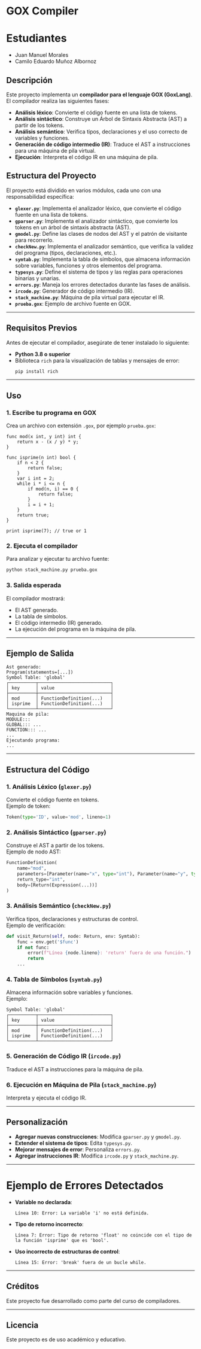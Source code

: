 # GOX Compiler
# Estudiantes
- Juan Manuel Morales
- Camilo Eduardo Muñoz Albornoz

## Descripción

Este proyecto implementa un **compilador para el lenguaje GOX (GoxLang)**. El compilador realiza las siguientes fases:

- **Análisis léxico**: Convierte el código fuente en una lista de tokens.
- **Análisis sintáctico**: Construye un Árbol de Sintaxis Abstracta (AST) a partir de los tokens.
- **Análisis semántico**: Verifica tipos, declaraciones y el uso correcto de variables y funciones.
- **Generación de código intermedio (IR)**: Traduce el AST a instrucciones para una máquina de pila virtual.
- **Ejecución**: Interpreta el código IR en una máquina de pila.

## Estructura del Proyecto

El proyecto está dividido en varios módulos, cada uno con una responsabilidad específica:

- **`glexer.py`**: Implementa el analizador léxico, que convierte el código fuente en una lista de tokens.
- **`gparser.py`**: Implementa el analizador sintáctico, que convierte los tokens en un árbol de sintaxis abstracta (AST).
- **`gmodel.py`**: Define las clases de nodos del AST y el patrón de visitante para recorrerlo.
- **`checkNew.py`**: Implementa el analizador semántico, que verifica la validez del programa (tipos, declaraciones, etc.).
- **`symtab.py`**: Implementa la tabla de símbolos, que almacena información sobre variables, funciones y otros elementos del programa.
- **`typesys.py`**: Define el sistema de tipos y las reglas para operaciones binarias y unarias.
- **`errors.py`**: Maneja los errores detectados durante las fases de análisis.
- **`ircode.py`**: Generador de código intermedio (IR).
- **`stack_machine.py`**: Máquina de pila virtual para ejecutar el IR.
- **`prueba.gox`**: Ejemplo de archivo fuente en GOX.

---

## Requisitos Previos

Antes de ejecutar el compilador, asegúrate de tener instalado lo siguiente:

- **Python 3.8 o superior**
- Biblioteca `rich` para la visualización de tablas y mensajes de error:
  ```bash
  pip install rich
  ```

---

## Uso

### 1. Escribe tu programa en GOX

Crea un archivo con extensión `.gox`, por ejemplo `prueba.gox`:

```gox
func mod(x int, y int) int {
    return x - (x / y) * y;
}

func isprime(n int) bool {
    if n < 2 {
        return false;
    }
    var i int = 2;
    while i * i <= n {
        if mod(n, i) == 0 {
            return false;
        }
        i = i + 1;
    }
    return true;
}

print isprime(7); // true or 1
```

### 2. Ejecuta el compilador

Para analizar y ejecutar tu archivo fuente:

```bash
python stack_machine.py prueba.gox
```

### 3. Salida esperada

El compilador mostrará:

- El AST generado.
- La tabla de símbolos.
- El código intermedio (IR) generado.
- La ejecución del programa en la máquina de pila.

---

## Ejemplo de Salida

```
Ast generado:
Program(statements=[...])
Symbol Table: 'global'
┌──────────┬───────────────────────────┐
│ key      │ value                     │
├──────────┼───────────────────────────┤
│ mod      │ FunctionDefinition(...)   │
│ isprime  │ FunctionDefinition(...)   │
└──────────┴───────────────────────────┘
Maquina de pila:
MODULE:::
GLOBAL::: ...
FUNCTION::: ...
...
Ejecutando programa:
...
```

---

## Estructura del Código

### 1. **Análisis Léxico (`glexer.py`)**

Convierte el código fuente en tokens.  
Ejemplo de token:
```python
Token(type='ID', value='mod', lineno=1)
```

### 2. **Análisis Sintáctico (`gparser.py`)**

Construye el AST a partir de los tokens.  
Ejemplo de nodo AST:
```python
FunctionDefinition(
    name="mod",
    parameters=[Parameter(name="x", type="int"), Parameter(name="y", type="int")],
    return_type="int",
    body=[Return(Expression(...))]
)
```

### 3. **Análisis Semántico (`checkNew.py`)**

Verifica tipos, declaraciones y estructuras de control.  
Ejemplo de verificación:
```python
def visit_Return(self, node: Return, env: Symtab):
    func = env.get('$func')
    if not func:
        error(f"Línea {node.lineno}: 'return' fuera de una función.")
        return
    ...
```

### 4. **Tabla de Símbolos (`symtab.py`)**

Almacena información sobre variables y funciones.  
Ejemplo:
```
Symbol Table: 'global'
┌──────────┬───────────────────────────┐
│ key      │ value                     │
├──────────┼───────────────────────────┤
│ mod      │ FunctionDefinition(...)   │
│ isprime  │ FunctionDefinition(...)   │
└──────────┴───────────────────────────┘
```

### 5. **Generación de Código IR (`ircode.py`)**

Traduce el AST a instrucciones para la máquina de pila.

### 6. **Ejecución en Máquina de Pila (`stack_machine.py`)**

Interpreta y ejecuta el código IR.

---

## Personalización

- **Agregar nuevas construcciones**: Modifica `gparser.py` y `gmodel.py`.
- **Extender el sistema de tipos**: Edita `typesys.py`.
- **Mejorar mensajes de error**: Personaliza `errors.py`.
- **Agregar instrucciones IR**: Modifica `ircode.py` y `stack_machine.py`.

---

# Ejemplo de Errores Detectados

- **Variable no declarada**:
  ```
  Línea 10: Error: La variable 'i' no está definida.
  ```
- **Tipo de retorno incorrecto**:
  ```
  Línea 7: Error: Tipo de retorno 'float' no coincide con el tipo de la función 'isprime' que es 'bool'.
  ```
- **Uso incorrecto de estructuras de control**:
  ```
  Línea 15: Error: 'break' fuera de un bucle while.
  ```

---

## Créditos

Este proyecto fue desarrollado como parte del curso de compiladores.

---

## Licencia

Este proyecto es de uso académico y educativo.